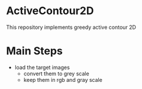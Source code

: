 # ActiveContour2D
This repository implements greedy active contour 2D 

# Main Steps
- load the target images 
	* convert them to grey scale
	* keep them in rgb and gray scale











